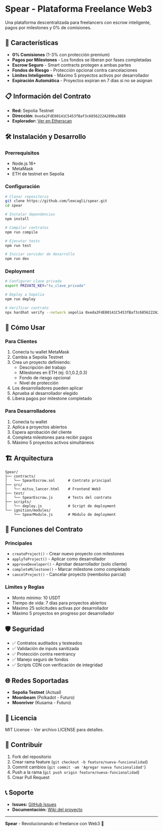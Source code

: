 # Spear - Plataforma Freelance Web3

Una plataforma descentralizada para freelancers con escrow inteligente, pagos por milestones y 0% de comisiones.

## 🚀 Características

- **0% Comisiones** (1-3% con protección premium)
- **Pagos por Milestones** - Los fondos se liberan por fases completadas
- **Escrow Seguro** - Smart contracts protegen a ambas partes
- **Fondos de Riesgo** - Protección opcional contra cancelaciones
- **Límites Inteligentes** - Máximo 5 proyectos activos por desarrollador
- **Expiración Automática** - Proyectos expiran en 7 días si no se asignan

## 📋 Información del Contrato

- **Red:** Sepolia Testnet
- **Dirección:** `0xeda2FdE00141C5453fBaf3c6856222A289ba3BE6`
- **Explorador:** [Ver en Etherscan](https://sepolia.etherscan.io/address/0xeda2FdE00141C5453fBaf3c6856222A289ba3BE6)

## 🛠️ Instalación y Desarrollo

### Prerrequisitos
- Node.js 16+
- MetaMask
- ETH de testnet en Sepolia

### Configuración
```bash
# Clonar repositorio
git clone https://github.com/leocagli/spear.git
cd spear

# Instalar dependencias
npm install

# Compilar contratos
npm run compile

# Ejecutar tests
npm run test

# Iniciar servidor de desarrollo
npm run dev
```

### Deployment
```bash
# Configurar clave privada
export PRIVATE_KEY="tu_clave_privada"

# Deploy a Sepolia
npm run deploy

# Verificar contrato
npx hardhat verify --network sepolia 0xeda2FdE00141C5453fBaf3c6856222A289ba3BE6
```

## 📖 Cómo Usar

### Para Clientes
1. Conecta tu wallet MetaMask
2. Cambia a Sepolia Testnet
3. Crea un proyecto definiendo:
   - Descripción del trabajo
   - Milestones en ETH (ej: 0.1,0.2,0.3)
   - Fondo de riesgo opcional
   - Nivel de protección
4. Los desarrolladores pueden aplicar
5. Aprueba al desarrollador elegido
6. Libera pagos por milestone completado

### Para Desarrolladores
1. Conecta tu wallet
2. Aplica a proyectos abiertos
3. Espera aprobación del cliente
4. Completa milestones para recibir pagos
5. Máximo 5 proyectos activos simultáneos

## 🏗️ Arquitectura

```
Spear/
├── contracts/
│   └── SpearEscrow.sol      # Contrato principal
├── src/
│   └── mitsu_lancer.html    # Frontend Web3
├── test/
│   └── SpearEscrow.js       # Tests del contrato
├── scripts/
│   └── deploy.js            # Script de deployment
└── ignition/modules/
    └── SpearModule.js       # Módulo de deployment
```

## 🔧 Funciones del Contrato

### Principales
- `createProject()` - Crear nuevo proyecto con milestones
- `applyToProject()` - Aplicar como desarrollador
- `approveDeveloper()` - Aprobar desarrollador (solo cliente)
- `completeMilestone()` - Marcar milestone como completado
- `cancelProject()` - Cancelar proyecto (reembolso parcial)

### Límites y Reglas
- Monto mínimo: 10 USDT
- Tiempo de vida: 7 días para proyectos abiertos
- Máximo 25 solicitudes activas por desarrollador
- Máximo 5 proyectos en progreso por desarrollador

## 🛡️ Seguridad

- ✅ Contratos auditados y testeados
- ✅ Validación de inputs sanitizada
- ✅ Protección contra reentrancy
- ✅ Manejo seguro de fondos
- ✅ Scripts CDN con verificación de integridad

## 🌐 Redes Soportadas

- **Sepolia Testnet** (Actual)
- **Moonbeam** (Polkadot - Futuro)
- **Moonriver** (Kusama - Futuro)

## 📄 Licencia

MIT License - Ver archivo LICENSE para detalles.

## 🤝 Contribuir

1. Fork del repositorio
2. Crear rama feature (`git checkout -b feature/nueva-funcionalidad`)
3. Commit cambios (`git commit -am 'Agregar nueva funcionalidad'`)
4. Push a la rama (`git push origin feature/nueva-funcionalidad`)
5. Crear Pull Request

## 📞 Soporte

- **Issues:** [GitHub Issues](https://github.com/leocagli/spear/issues)
- **Documentación:** [Wiki del proyecto](https://github.com/leocagli/spear/wiki)

---

**Spear** - Revolucionando el freelance con Web3 🚀